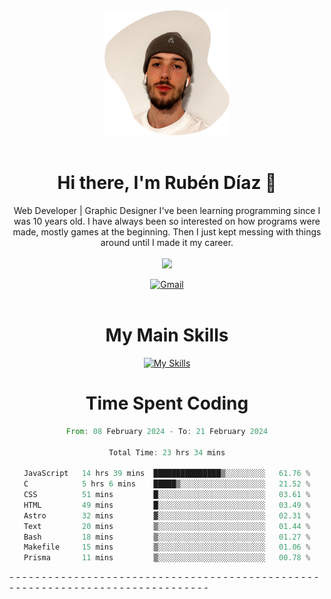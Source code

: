 <div align="center">
	<img height=200 width=200 src="./.img/yo_github_pfp.png" alt="Rubén Díaz" width=200/><br><br>
	
	
 # Hi there, I'm Rubén Díaz 👋

  Web Developer | Graphic Designer
  I've been learning programming since I was 10 years old. I have always been so interested on how programs were made, mostly games at the beginning. Then I just kept messing with things around until I made it my career.
  <br>
  <br>
  <a href="https://www.github.com/rubendiazzz" target="_blank" rel="noreferrer"><img
src="https://img.shields.io/github/followers/rubendiazzz?logo=github&style=for-the-badge&color=red" /></a>


  <a href="mailto:rubendfraga@gmail.com">![Gmail](https://img.shields.io/badge/Gmail-D14836?style=for-the-badge&logo=gmail&logoColor=white)</a><br><br>

  # My Main Skills
  [![My Skills](https://skillicons.dev/icons?i=js,html,css,tailwind,c,cpp,cs,react,nextjs,astro,mysql,mongo)](https://skillicons.dev)

# Time Spent Coding
<!--START_SECTION:waka-->

```rust
From: 08 February 2024 - To: 21 February 2024

Total Time: 23 hrs 34 mins

JavaScript   14 hrs 39 mins  ███████████████▒░░░░░░░░░   61.76 %
C            5 hrs 6 mins    █████▒░░░░░░░░░░░░░░░░░░░   21.52 %
CSS          51 mins         █░░░░░░░░░░░░░░░░░░░░░░░░   03.61 %
HTML         49 mins         █░░░░░░░░░░░░░░░░░░░░░░░░   03.49 %
Astro        32 mins         ▓░░░░░░░░░░░░░░░░░░░░░░░░   02.31 %
Text         20 mins         ▒░░░░░░░░░░░░░░░░░░░░░░░░   01.44 %
Bash         18 mins         ▒░░░░░░░░░░░░░░░░░░░░░░░░   01.27 %
Makefile     15 mins         ▒░░░░░░░░░░░░░░░░░░░░░░░░   01.06 %
Prisma       11 mins         ▒░░░░░░░░░░░░░░░░░░░░░░░░   00.78 %
```

<!--END_SECTION:waka-->
</div>
-
-
-
-
-
-
-
-
-
-
-
-
-
-
-
-
-
-
-
-
-
-
-
-
-
-
-
-
-
-
-
-
-
-
-
-
-
-
-
-
-
-
-
-
-
-
-
-
-
-
-
-
-
-
-
-
-
-
-
-
-
-
-
-
-
-
-
-
-
-
-
-
-
-
-
-
-
-
-
